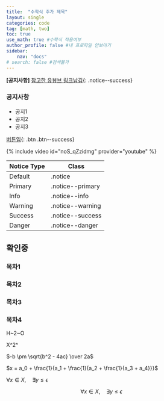 ```yaml
---
title:  "수학식 추가 제목"
layout: single
categories: code
tag: [math, two]
toc: true
use_math: true #수학식 적용여부
author_profile: false #내 프로파일 안보이기
sidebar:
    nav: "docs" 
# search: false #검색불가
---
```


**[공지사항]** [참고한 유뷰브 링크남김](https://www.youtube.com/watch?v=q0P3TSoVNDM&list=PLIMb_GuNnFwfQBZQwD-vCZENL5YLDZekr&index=12&ab_channel=%ED%85%8C%EB%94%94%EB%85%B8%ED%8A%B8TeddyNote){: .notice--success}

<div class="notice--danger">
<h3>공지사항</h3>
<ul>
    <li>공지1</li>
    <li>공지2</li>
    <li>공지3</li>
</ul>
</div>

[버튼임](https://google.com){: .btn .btn--success}

{% include video id="noS_qZzidmg" provider="youtube" %} 

Notice Type |	Class
--- |---
Default |	.notice
Primary |	.notice--primary
Info |	.notice--info
Warning |	.notice--warning
Success |	.notice--success
Danger |	.notice--danger

## 확인중
### 목차1
### 목차2
### 목차3
### 목차4
H~2~O

X^2^

$-b \pm \sqrt{b^2 - 4ac} \over 2a$

$x = a_0 + \frac{1}{a_1 + \frac{1}{a_2 + \frac{1}{a_3 + a_4}}}$

$\forall x \in X, \quad \exists y \leq \epsilon$

$$\forall x \in X, \quad \exists y \leq \epsilon$$ 

